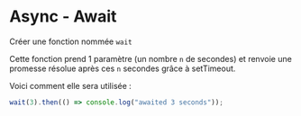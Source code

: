 # Async - Await

Créer une fonction nommée `wait`

Cette fonction prend 1 paramètre (un nombre `n` de secondes) et renvoie une promesse résolue après ces `n` secondes grâce à setTimeout.

Voici comment elle sera utilisée :

```js
wait(3).then(() => console.log("awaited 3 seconds"));
```
